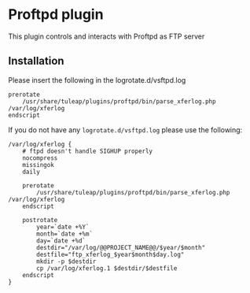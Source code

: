 Proftpd plugin
==============

This plugin controls and interacts with Proftpd as FTP server

Installation
------------

Please insert the following in the logrotate.d/vsftpd.log

    prerotate
        /usr/share/tuleap/plugins/proftpd/bin/parse_xferlog.php /var/log/xferlog
    endscript

If you do not have any ``logrotate.d/vsftpd.log`` please use the following:

    /var/log/xferlog {
        # ftpd doesn't handle SIGHUP properly
        nocompress
        missingok
        daily

        prerotate
            /usr/share/tuleap/plugins/proftpd/bin/parse_xferlog.php /var/log/xferlog
        endscript

        postrotate
            year=`date +%Y`
            month=`date +%m`
            day=`date +%d`
            destdir="/var/log/@@PROJECT_NAME@@/$year/$month"
            destfile="ftp_xferlog_$year$month$day.log"
            mkdir -p $destdir
            cp /var/log/xferlog.1 $destdir/$destfile
        endscript
    }